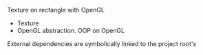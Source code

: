 Texture on rectangle with OpenGL
- Texture
- OpenGL abstraction. OOP on OpenGL

External dependencies are symbolically linked to the project root's